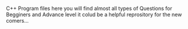 C++ Program files here you will find almost all types of Questions for Begginers and Advance level it colud be a helpful
reprository for the new comers...
